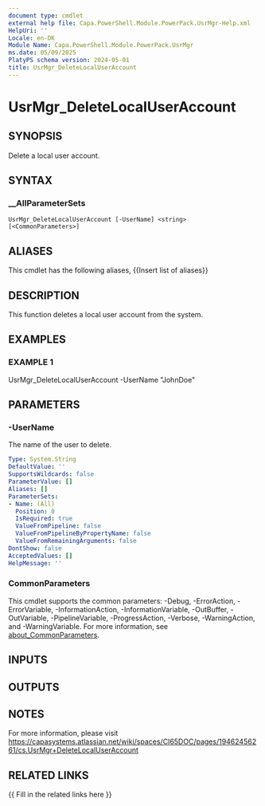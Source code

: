 ```yaml
---
document type: cmdlet
external help file: Capa.PowerShell.Module.PowerPack.UsrMgr-Help.xml
HelpUri: ''
Locale: en-DK
Module Name: Capa.PowerShell.Module.PowerPack.UsrMgr
ms.date: 05/09/2025
PlatyPS schema version: 2024-05-01
title: UsrMgr_DeleteLocalUserAccount
---
```


# UsrMgr_DeleteLocalUserAccount

## SYNOPSIS

Delete a local user account.

## SYNTAX

### __AllParameterSets

```
UsrMgr_DeleteLocalUserAccount [-UserName] <string> [<CommonParameters>]
```

## ALIASES

This cmdlet has the following aliases,
  {{Insert list of aliases}}

## DESCRIPTION

This function deletes a local user account from the system.

## EXAMPLES

### EXAMPLE 1

UsrMgr_DeleteLocalUserAccount -UserName "JohnDoe"

## PARAMETERS

### -UserName

The name of the user to delete.

```yaml
Type: System.String
DefaultValue: ''
SupportsWildcards: false
ParameterValue: []
Aliases: []
ParameterSets:
- Name: (All)
  Position: 0
  IsRequired: true
  ValueFromPipeline: false
  ValueFromPipelineByPropertyName: false
  ValueFromRemainingArguments: false
DontShow: false
AcceptedValues: []
HelpMessage: ''
```

### CommonParameters

This cmdlet supports the common parameters: -Debug, -ErrorAction, -ErrorVariable,
-InformationAction, -InformationVariable, -OutBuffer, -OutVariable, -PipelineVariable,
-ProgressAction, -Verbose, -WarningAction, and -WarningVariable. For more information, see
[about_CommonParameters](https://go.microsoft.com/fwlink/?LinkID=113216).

## INPUTS

## OUTPUTS

## NOTES

For more information, please visit https://capasystems.atlassian.net/wiki/spaces/CI65DOC/pages/19462456261/cs.UsrMgr+DeleteLocalUserAccount


## RELATED LINKS

{{ Fill in the related links here }}

